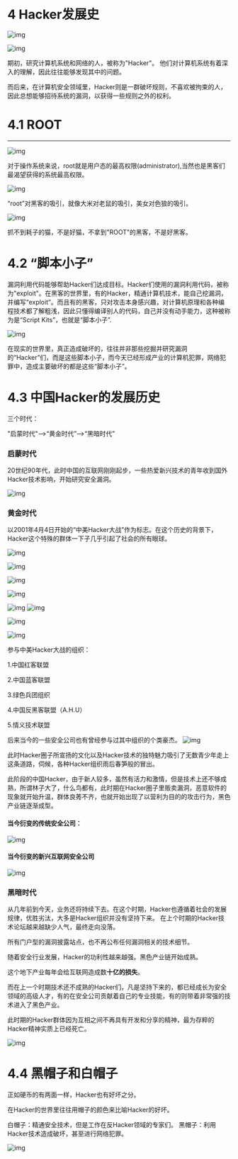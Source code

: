 # 4 Hacker发展史

![img](https://aceld.gitbooks.io/attack-tool/content/%E5%AE%89%E5%85%A810-%E9%BB%91%E5%AE%A2%E5%8A%A8%E6%80%81.gif)

![img](https://aceld.gitbooks.io/attack-tool/content/%E5%AE%89%E5%85%A811-%E9%BB%91%E5%AE%A2%E5%8A%A8%E6%80%81.png)

期初，研究计算机系统和网络的人，被称为"Hacker"。 他们对计算机系统有着深入的理解，因此往往能够发现其中的问题。

而后来，在计算机安全领域里，Hacker则是一群破坏规则，不喜欢被拘束的人，因此总想能够招待系统的漏洞，以获得一些规则之外的权利。

# 4.1 ROOT

------

![img](https://aceld.gitbooks.io/attack-tool/content/%E5%AE%89%E5%85%A812-root.png)

对于操作系统来说，root就是用户态的最高权限(administrator),当然也是黑客们最渴望获得的系统最高权限。

![img](https://aceld.gitbooks.io/attack-tool/content/%E5%AE%89%E5%85%A813-root.jpg)

“root”对黑客的吸引，就像大米对老鼠的吸引，美女对色狼的吸引。

![img](https://aceld.gitbooks.io/attack-tool/content/%E5%AE%89%E5%85%A814-root.png)

抓不到耗子的猫，不是好猫，不拿到"ROOT"的黑客，不是好黑客。

# 4.2 “脚本小子”

漏洞利用代码能够帮助Hacker们达成目标。Hacker们使用的漏洞利用代码，被称为"exploit"。在黑客的世界里，有的Hacker，精通计算机技术，能自己挖漏洞，并编写“exploit”。而且有的黑客，只对攻击本身感兴趣，对计算机原理和各种编程技术都了解粗浅，因此只懂得编译别人的代码，自己并没有动手能力，这种被称为是“Script Kits”，也就是“脚本小子”.

![img](https://aceld.gitbooks.io/attack-tool/content/%E5%AE%89%E5%85%A816-hacker.png)

在现实的世界里，真正造成破坏的，往往并非那些挖掘并研究漏洞的“Hacker”们，而是这些脚本小子，而今天已经形成产业的计算机犯罪，网络犯罪中，造成主要破坏的都是这些“脚本小子”。

# 4.3 中国Hacker的发展历史

三个时代：

"启蒙时代"-->“黄金时代”-->“黑暗时代”

### 启蒙时代

20世纪90年代，此时中国的互联网刚刚起步，一些热爱新兴技术的青年收到国外Hacker技术影响，开始研究安全漏洞。

![img](https://aceld.gitbooks.io/attack-tool/content/%E5%AE%89%E5%85%A817-hacker.png)

### 黄金时代

以2001年4月4日开始的“中美Hacker大战”作为标志。在这个历史的背景下，Hacker这个特殊的群体一下子几乎引起了社会的所有眼球。

![img](https://aceld.gitbooks.io/attack-tool/content/%E5%AE%89%E5%85%A818-hacker.jpg)

![img](https://aceld.gitbooks.io/attack-tool/content/%E5%AE%89%E5%85%A819-hacker.jpg)

![img](https://aceld.gitbooks.io/attack-tool/content/%E5%AE%89%E5%85%A820-hacker.jpg)

![img](https://aceld.gitbooks.io/attack-tool/content/%E5%AE%89%E5%85%A821-hacker.jpg)

![img](https://aceld.gitbooks.io/attack-tool/content/%E5%AE%89%E5%85%A822-hacker.jpg) ![img](https://aceld.gitbooks.io/attack-tool/content/%E5%AE%89%E5%85%A823-hacker.jpg)

![img](https://aceld.gitbooks.io/attack-tool/content/%E5%AE%89%E5%85%A824-hacker.jpg)

![img](https://aceld.gitbooks.io/attack-tool/content/%E5%AE%89%E5%85%A825-hacker.jpg)

参与中美Hacker大战的组织：

1.中国红客联盟

2.中国蓝客联盟

3.绿色兵团组织

4.中国反黑客联盟（A.H.U）

5.情义技术联盟

后来当今的一些安全公司也有曾经参与过其中组织的个类豪杰。 ![img](https://aceld.gitbooks.io/attack-tool/content/%E5%AE%89%E5%85%A826-hacker.png)

此时Hacker圈子所宣扬的文化以及Hacker技术的独特魅力吸引了无数青少年走上这条道路，伺候，各种Hacker组织雨后春笋般的冒出。

此阶段的中国Hacker，由于新人较多，虽然有活力和激情，但是技术上还不够成熟，所谓林子大了，什么鸟都有，此时期在Hacker圈子里贩卖漏洞，恶意软件的现象就开始升温，群体良莠不齐，也就开始出现了以营利为目的的攻击行为，黑色产业链逐渐成型。

#### 当今衍变的传统安全公司：

![img](https://aceld.gitbooks.io/attack-tool/content/%E5%AE%89%E5%85%A827-hacker.png)

#### 当今衍变的新兴互联网安全公司

![img](https://aceld.gitbooks.io/attack-tool/content/%E5%AE%89%E5%85%A828-hacker.png)

### 黑暗时代

从几年前到今天，业务还将持续下去。在这个时期，Hacker也遵循着社会的发展规律，优胜劣汰，大多是Hacker组织并没有坚持下来。 在上个时期的Hacker技术论坛越来越缺少人气，最终走向没落。

所有门户型的漏洞披露站点，也不再公布任何漏洞相关的技术细节。

随着安全行业发展，Hacker的功利性越来越强。黑色产业链开始成熟。

这个地下产业每年会给互联网造成数**十亿的损失**。

而在上一个时期技术还不成熟的Hacker们，凡是坚持下来的，都已经成长为安全领域的高级人才，有的在安全公司贡献着自己的专业技能，有的则带着非常强的技术进入了黑色产业。

此时期的Hacker群体因为互相之间不再具有开发和分享的精神，最为存粹的Hacker精神实质上已经死亡。

![img](https://aceld.gitbooks.io/attack-tool/content/%E5%AE%89%E5%85%A829-hacker.png)

# 4.4 黑帽子和白帽子

正如硬币的有两面一样，Hacker也有好坏之分。

在Hacker的世界里往往用帽子的颜色来比喻Hacker的好坏。

白帽子：精通安全技术，但是工作在反Hacker领域的专家们。 黑帽子：利用Hacker技术造成破坏，甚至进行网络犯罪。

![img](https://aceld.gitbooks.io/attack-tool/content/%E5%AE%89%E5%85%A830-hacker.png)